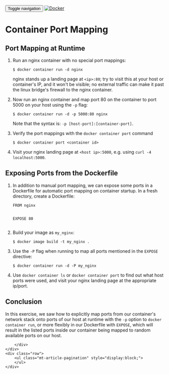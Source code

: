 <html>
<head>
    <title></title>
    <link href='https://maxcdn.bootstrapcdn.com/bootstrap/3.3.7/css/bootstrap.min.css' rel='stylesheet' integrity='sha384-BVYiiSIFeK1dGmJRAkycuHAHRg32OmUcww7on3RYdg4Va+PmSTsz/K68vbdEjh4u' crossorigin='anonymous'>
    <link href="../../app.css" rel="stylesheet" >
</head>
<body>
    <nav class="navbar navbar-default">
    <div class="container">
        <!-- Brand and toggle get grouped for better mobile display -->
        <div class="navbar-header">
        <button type="button" class="navbar-toggle collapsed" data-toggle="collapse" data-target="#bs-example-navbar-collapse-1" aria-expanded="false">
            <span class="sr-only">Toggle navigation</span>
            <span class="icon-bar"></span>
            <span class="icon-bar"></span>
            <span class="icon-bar"></span>
        </button>
        <a class="navbar-brand" href="../../index.html"><img class="logo" src="https://www.docker.com/sites/all/themes/docker/assets/images/brand-full.svg" alt="Docker" title="Docker"/></a>
        </div>
    </div><!-- /.container-fluid -->
    </nav>
    <div class="container">
    <div class="row">
        <h1></h1>
        <div class="content">
            <h1 id="container-port-mapping">Container Port Mapping</h1>
<h2 id="port-mapping-at-runtime">Port Mapping at Runtime</h2>
<ol>
<li><p>Run an nginx container with no special port mappings:</p>
<pre><code class="lang-bash">$ docker container run -d nginx
</code></pre>
<p>nginx stands up a landing page at <code>&lt;ip&gt;:80</code>; try to visit this at your host or container&#39;s IP, and it won&#39;t be visible; no external traffic can make it past the linux bridge&#39;s firewall to the nginx container.</p>
</li>
<li><p>Now run an nginx container and map port 80 on the container to port 5000 on your host using the <code>-p</code> flag:</p>
<pre><code class="lang-bash">$ docker container run -d -p 5000:80 nginx
</code></pre>
<p>Note that the syntax is: <code>-p [host-port]:[container-port]</code>.</p>
</li>
<li><p>Verify the port mappings with the <code>docker container port</code> command</p>
<pre><code class="lang-bash">$ docker container port &lt;container id&gt;
</code></pre>
</li>
<li><p>Visit your nginx landing page at <code>&lt;host ip&gt;:5000</code>, e.g. using <code>curl -4 localhost:5000</code>.</p>
</li>
</ol>
<h2 id="exposing-ports-from-the-dockerfile">Exposing Ports from the Dockerfile</h2>
<ol>
<li><p>In addition to manual port mapping, we can expose some ports in a Dockerfile for automatic port mapping on container startup. In a fresh directory, create a Dockerfile:</p>
<pre><code class="lang-bash">FROM nginx

EXPOSE 80
</code></pre>
</li>
<li><p>Build your image as <code>my_nginx</code>:</p>
<pre><code class="lang-bash">$ docker image build -t my_nginx .
</code></pre>
</li>
<li><p>Use the <code>-P</code> flag when running to map all ports mentioned in the <code>EXPOSE</code> directive:</p>
<pre><code class="lang-bash">$ docker container run -d -P my_nginx
</code></pre>
</li>
<li><p>Use <code>docker container ls</code> or <code>docker container port</code> to find out what host ports were used, and visit your nginx landing page at the appropriate ip/port.</p>
</li>
</ol>
<h2 id="conclusion">Conclusion</h2>
<p>In this exercise, we saw how to explicitly map ports from our container&#39;s network stack onto ports of our host at runtime with the <code>-p</code> option to <code>docker container run</code>, or more flexibly in our Dockerfile with <code>EXPOSE</code>, which will result in the listed ports inside our container being mapped to random available ports on our host.</p>

        </div>        
    </div>
    <div class="row">
        <ul class="mt-article-pagination" style="display:block;">
        </ul>
    </div>
</div>
    <div class="footer"></div>
</body>